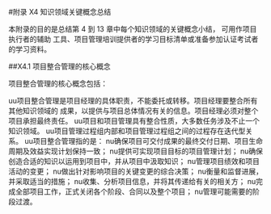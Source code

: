 



#附录 X4 知识领域关键概念总结

本附录的目的是总结第 4 到 13 章中每个知识领域的关键概念小结， 可用作项目执行者的辅助 工具、项目管理培训提供者的学习目标清单或准备参加认证考试者的学习资料。

##X4.1 项目整合管理的核心概念

项目整合管理的核心概念包括：

uu项目整合管理是项目经理的具体职责，不能委托或转移。项目经理要整合所有其他知识领域的 成果，以提供与项目总体情况有关的信息。项目经理必须对整个项目承担最终责任。 
uu项目和项目管理具有整合性质，大多数任务涉及不止一个知识领域。 
uu项目管理过程组内部和项目管理过程组之间的过程存在迭代型关系。 
uu项目整合管理指的是： 
nu确保项目可交付成果的最终交付日期、项目生命周期及效益实现计划保持一致； 
nu提供可实现项目目标的项目管理计划； 
nu确保创造合适的知识以运用到项目中，并从项目中汲取知识； 
nu管理项目绩效和项目活动的变更； 
nu做出针对影响项目的关键变更的综合决策； 
nu衡量和监督进展，并采取适当的措施； 
nu收集、分析项目信息，并将其传递给有关的相关方； nu完成全部项目工作，正式关闭各个阶段、合同以及整个项目； nu管理可能需要的阶段过渡。


